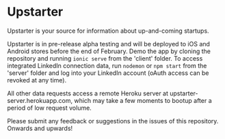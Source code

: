# Upstarter

Upstarter is your source for information about up-and-coming startups.

Upstarter is in pre-release alpha testing and will be deployed to iOS and Android stores before the end of February. Demo the app by cloning the repository and running ```ionic serve``` from the 'client' folder. To access integrated LinkedIn connection data, run `nodemon` or `npm start` from the 'server' folder and log into your LinkedIn account (oAuth access can be revoked at any time). 

All other data requests access a remote Heroku server at upstarter-server.herokuapp.com, which may take a few moments to bootup after a period of low request volume.

Please submit any feedback or suggestions in the issues of this repository. Onwards and upwards!
